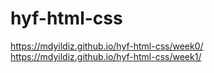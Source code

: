 # hyf-html-css
https://mdyildiz.github.io/hyf-html-css/week0/
https://mdyildiz.github.io/hyf-html-css/week1/

